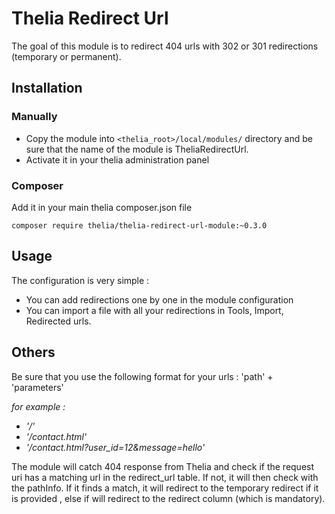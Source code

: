# Thelia Redirect Url

The goal of this module is to redirect 404 urls with 302 or 301 redirections (temporary or permanent).

## Installation

### Manually

* Copy the module into ```<thelia_root>/local/modules/``` directory and be sure that the name of the module is TheliaRedirectUrl.
* Activate it in your thelia administration panel

### Composer

Add it in your main thelia composer.json file

```
composer require thelia/thelia-redirect-url-module:~0.3.0
```

## Usage

The configuration is very simple :
* You can add redirections one by one in the module configuration
* You can import a file with all your redirections in Tools, Import, Redirected urls.

## Others

Be sure that you use the following format for your urls :
'path' + 'parameters'

*for example :*
+ *'/'*
+ *'/contact.html'*
+ *'/contact.html?user_id=12&message=hello'*

The module will catch 404 response from Thelia and check if the request uri has a matching url in the redirect_url table.
If not, it will then check with the pathInfo. If it finds a match, it will redirect to the temporary redirect if it is provided
, else if will redirect to the redirect column (which is mandatory).